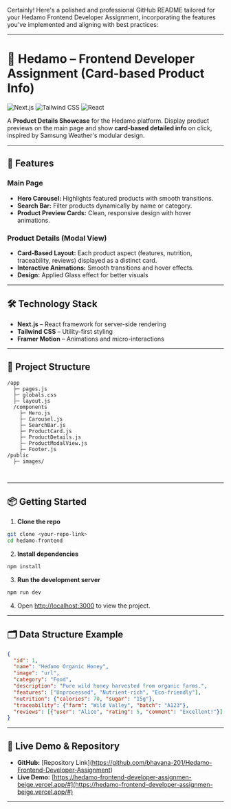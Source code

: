 Certainly! Here's a polished and professional GitHub README tailored for your Hedamo Frontend Developer Assignment, incorporating the features you've implemented and aligning with best practices:

---

# 🌱 Hedamo – Frontend Developer Assignment (Card-based Product Info)

![Next.js](https://img.shields.io/badge/Next.js-13-blue) ![Tailwind CSS](https://img.shields.io/badge/TailwindCSS-3.3-blueviolet) ![React](https://img.shields.io/badge/React-18-blue)

A **Product Details Showcase** for the Hedamo platform. Display product previews on the main page and show **card-based detailed info** on click, inspired by Samsung Weather's modular design.

---

## 🎯 Features

### Main Page

* **Hero Carousel:** Highlights featured products with smooth transitions.
* **Search Bar:** Filter products dynamically by name or category.
* **Product Preview Cards:** Clean, responsive design with hover animations.

### Product Details (Modal View)

* **Card-Based Layout:** Each product aspect (features, nutrition, traceability, reviews) displayed as a distinct card.
* **Interactive Animations:** Smooth transitions and hover effects.
* **Design:** Applied Glass effect for better visuals

---

## 🛠 Technology Stack

* **Next.js** – React framework for server-side rendering
* **Tailwind CSS** – Utility-first styling
* **Framer Motion** – Animations and micro-interactions

---

## 📂 Project Structure

```
/app
  ├─ pages.js
  ├─ globals.css
  ├─ layout.js
  /components
    ├─ Hero.js
    ├─ Carousel.js
    ├─ SearchBar.js
    ├─ ProductCard.js
    ├─ ProductDetails.js
    ├─ ProductModalView.js
    ├─ Footer.js
/public
  ├─ images/
  


```

---

## 📦 Getting Started

1. **Clone the repo**

```bash
git clone <your-repo-link>
cd hedamo-frontend
```

2. **Install dependencies**

```bash
npm install
```

3. **Run the development server**

```bash
npm run dev
```

4. Open [http://localhost:3000](http://localhost:3000) to view the project.

---

## 🗂 Data Structure Example

```json
{
  "id": 1,
  "name": "Hedamo Organic Honey",
  "image": "url",
  "category": "Food",
  "description": "Pure wild honey harvested from organic farms.",
  "features": ["Unprocessed", "Nutrient-rich", "Eco-friendly"],
  "nutrition": {"calories": 70, "sugar": "15g"},
  "traceability": {"farm": "Wild Valley", "batch": "A123"},
  "reviews": [{"user": "Alice", "rating": 5, "comment": "Excellent!"}]
}
```

---

## 📌 Live Demo & Repository

* **GitHub:** \[Repository Link](https://github.com/bhavana-201/Hedamo-Frontend-Developer-Assignment)
* **Live Demo:** [https://hedamo-frontend-developer-assignmen-beige.vercel.app/#](https://hedamo-frontend-developer-assignmen-beige.vercel.app/#)

---

